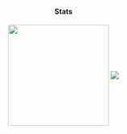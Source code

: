 <h4 align="center">Stats</h4>
<div align="center">
  <img height=200 align="center" src="https://github-readme-stats.vercel.app/api?username=chi-qui&show_icons=true&theme=gruvbox" />
  <img align="center" src="https://github-readme-stats.vercel.app/api/wakatime?username=chi_qui&theme=gruvbox&langs_count=10" />
</div>

